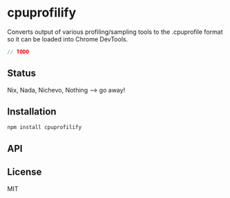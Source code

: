 # cpuprofilify


Converts output of various profiling/sampling tools to the .cpuprofile format so it can be loaded into Chrome DevTools.

```js
// TODO
```

## Status

Nix, Nada, Nichevo, Nothing --> go away!
## Installation

    npm install cpuprofilify

## API


## License

MIT
